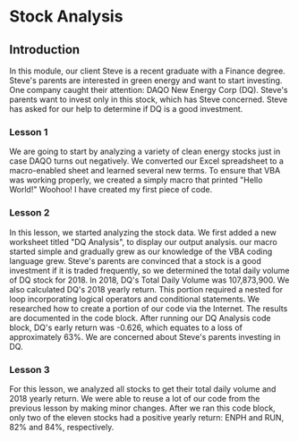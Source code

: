 # Stock Analysis
## Introduction
In this module, our client Steve is a recent graduate with a Finance degree.  Steve's parents are interested in green energy and want to start investing.  One company caught their attention:  DAQO New Energy Corp (DQ).  Steve's parents want to invest only in this stock, which has Steve concerned.  Steve has asked for our help to determine if DQ is a good investment.  
### Lesson 1
We are going to start by analyzing a variety of clean energy stocks just in case DAQO turns out negatively.  We converted our Excel spreadsheet to a macro-enabled sheet and learned several new terms.  To ensure that VBA was working properly, we created a simply macro that printed "Hello World!"  Woohoo!  I have created my first piece of code.  
### Lesson 2
In this lesson, we started analyzing the stock data.  We first added a new worksheet titled "DQ Analysis", to display our output analysis.  our macro started simple and gradually grew as our knowledge of the VBA coding language grew.  Steve's parents are convinced that a stock is a good investment if it is traded frequently, so we determined the total daily volume of DQ stock for 2018.   In 2018, DQ's Total Daily Volume was 107,873,900.  We also calculated DQ's 2018 yearly return.  This portion required a nested for loop incorporating logical operators and conditional statements.  We researched how to create a portion of our code via the Internet.  The results are documented in the code block.  After running our DQ Analysis code block, DQ's early return was -0.626, which equates to a loss of approximately 63%.  We are concerned about Steve's parents investing in DQ.  
### Lesson 3
For this lesson, we analyzed all stocks to get their total daily volume and 2018 yearly return.  We were able to reuse a lot of our code from the previous lesson by making minor changes.  After we ran this code block, only two of the eleven stocks had a positive yearly return:  ENPH and RUN, 82% and 84%, respectively.  
